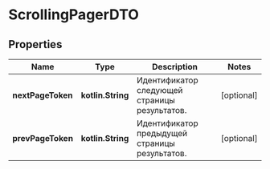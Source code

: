 
# ScrollingPagerDTO

## Properties
| Name | Type | Description | Notes |
| ------------ | ------------- | ------------- | ------------- |
| **nextPageToken** | **kotlin.String** | Идентификатор следующей страницы результатов. |  [optional] |
| **prevPageToken** | **kotlin.String** | Идентификатор предыдущей страницы результатов. |  [optional] |



